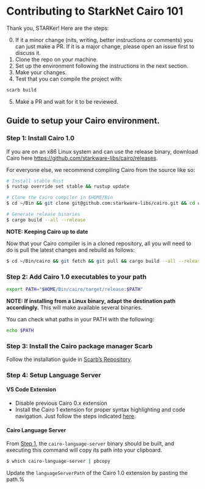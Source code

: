 
# Contributing to StarkNet Cairo 101

Thank you, STARKer! Here are the steps:

0. If it a minor change (nits, writing, better instructions or comments) you can just make a PR. If it is a major change, please open an issue first to discuss it.
1. Clone the repo on your machine.
2. Set up the environment following the instructions in the next section.
3. Make your changes.
4. Test that you can compile the project with:

```bash
scarb build
```

5. Make a PR and wait for it to be reviewed.


## Guide to setup your Cairo environment.

### Step 1: Install Cairo 1.0

If you are on an x86 Linux system and can use the release binary, download Cairo here https://github.com/starkware-libs/cairo/releases.

For everyone else, we recommend compiling Cairo from the source like so:

```bash
# Install stable Rust
$ rustup override set stable && rustup update

# Clone the Cairo compiler in $HOME/Bin
$ cd ~/Bin && git clone git@github.com:starkware-libs/cairo.git && cd cairo

# Generate release binaries
$ cargo build --all --release
```

**NOTE: Keeping Cairo up to date**

Now that your Cairo compiler is in a cloned repository, all you will need to do is pull the latest changes and rebuild as follows:

```bash
$ cd ~/Bin/cairo && git fetch && git pull && cargo build --all --release
```

### Step 2: Add Cairo 1.0 executables to your path

```bash
export PATH="$HOME/Bin/cairo/target/release:$PATH"
```

**NOTE: If installing from a Linux binary, adapt the destination path accordingly.** This will make available several binaries. 

You can check what paths in your PATH with the following:

```bash
echo $PATH
```

### Step 3: Install the Cairo package manager Scarb

Follow the installation guide in [Scarb’s Repository](https://github.com/software-mansion/scarb).

### Step 4: Setup Language Server

#### VS Code Extension

- Disable previous Cairo 0.x extension
- Install the Cairo 1 extension for proper syntax highlighting and code navigation.
Just follow the steps indicated [here](https://github.com/starkware-libs/cairo/blob/main/vscode-cairo/README.md).

#### Cairo Language Server

From [Step 1](#step-1-install-cairo-10-guide-by-abdel), the `cairo-language-server` binary should be built, and executing this command will copy its path into your clipboard.

```bash
$ which cairo-language-server | pbcopy
```

Update the `languageServerPath` of the Cairo 1.0 extension by pasting the path.%
